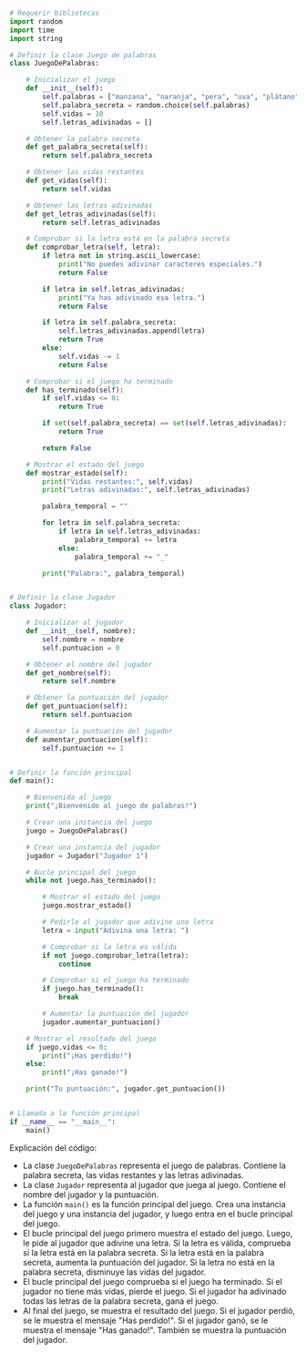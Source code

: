 ```python
# Requerir bibliotecas
import random
import time
import string

# Definir la clase Juego de palabras
class JuegoDePalabras:

    # Inicializar el juego
    def __init__(self):
        self.palabras = ["manzana", "naranja", "pera", "uva", "plátano"]
        self.palabra_secreta = random.choice(self.palabras)
        self.vidas = 10
        self.letras_adivinadas = []

    # Obtener la palabra secreta
    def get_palabra_secreta(self):
        return self.palabra_secreta

    # Obtener las vidas restantes
    def get_vidas(self):
        return self.vidas

    # Obtener las letras adivinadas
    def get_letras_adivinadas(self):
        return self.letras_adivinadas

    # Comprobar si la letra está en la palabra secreta
    def comprobar_letra(self, letra):
        if letra not in string.ascii_lowercase:
            print("No puedes adivinar caracteres especiales.")
            return False

        if letra in self.letras_adivinadas:
            print("Ya has adivinado esa letra.")
            return False

        if letra in self.palabra_secreta:
            self.letras_adivinadas.append(letra)
            return True
        else:
            self.vidas -= 1
            return False

    # Comprobar si el juego ha terminado
    def has_terminado(self):
        if self.vidas <= 0:
            return True

        if set(self.palabra_secreta) == set(self.letras_adivinadas):
            return True

        return False

    # Mostrar el estado del juego
    def mostrar_estado(self):
        print("Vidas restantes:", self.vidas)
        print("Letras adivinadas:", self.letras_adivinadas)

        palabra_temporal = ""

        for letra in self.palabra_secreta:
            if letra in self.letras_adivinadas:
                palabra_temporal += letra
            else:
                palabra_temporal += "_"

        print("Palabra:", palabra_temporal)


# Definir la clase Jugador
class Jugador:

    # Inicializar al jugador
    def __init__(self, nombre):
        self.nombre = nombre
        self.puntuacion = 0

    # Obtener el nombre del jugador
    def get_nombre(self):
        return self.nombre

    # Obtener la puntuación del jugador
    def get_puntuacion(self):
        return self.puntuacion

    # Aumentar la puntuación del jugador
    def aumentar_puntuacion(self):
        self.puntuacion += 1


# Definir la función principal
def main():

    # Bienvenida al juego
    print("¡Bienvenido al juego de palabras!")

    # Crear una instancia del juego
    juego = JuegoDePalabras()

    # Crear una instancia del jugador
    jugador = Jugador("Jugador 1")

    # Bucle principal del juego
    while not juego.has_terminado():

        # Mostrar el estado del juego
        juego.mostrar_estado()

        # Pedirle al jugador que adivine una letra
        letra = input("Adivina una letra: ")

        # Comprobar si la letra es válida
        if not juego.comprobar_letra(letra):
            continue

        # Comprobar si el juego ha terminado
        if juego.has_terminado():
            break

        # Aumentar la puntuación del jugador
        jugador.aumentar_puntuacion()

    # Mostrar el resultado del juego
    if juego.vidas <= 0:
        print("¡Has perdido!")
    else:
        print("¡Has ganado!")

    print("Tu puntuación:", jugador.get_puntuacion())


# Llamada a la función principal
if __name__ == "__main__":
    main()
```

Explicación del código:

* La clase `JuegoDePalabras` representa el juego de palabras. Contiene la palabra secreta, las vidas restantes y las letras adivinadas.
* La clase `Jugador` representa al jugador que juega al juego. Contiene el nombre del jugador y la puntuación.
* La función `main()` es la función principal del juego. Crea una instancia del juego y una instancia del jugador, y luego entra en el bucle principal del juego.
* El bucle principal del juego primero muestra el estado del juego. Luego, le pide al jugador que adivine una letra. Si la letra es válida, comprueba si la letra está en la palabra secreta. Si la letra está en la palabra secreta, aumenta la puntuación del jugador. Si la letra no está en la palabra secreta, disminuye las vidas del jugador.
* El bucle principal del juego comprueba si el juego ha terminado. Si el jugador no tiene más vidas, pierde el juego. Si el jugador ha adivinado todas las letras de la palabra secreta, gana el juego.
* Al final del juego, se muestra el resultado del juego. Si el jugador perdió, se le muestra el mensaje "Has perdido!". Si el jugador ganó, se le muestra el mensaje "Has ganado!". También se muestra la puntuación del jugador.